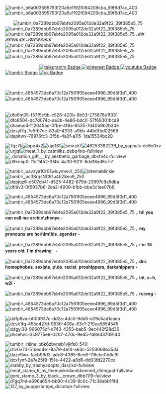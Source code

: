 ![tumblr_b6a003595793f20a6e1f92f094209cba_59f6d7ac_400](https://github.com/user-attachments/assets/98d8a8dc-1682-44ef-bda5-7f68bcd262b0)![tumblr_b6a003595793f20a6e1f92f094209cba_59f6d7ac_400](https://github.com/user-attachments/assets/98d8a8dc-1682-44ef-bda5-7f68bcd262b0)

ㅤㅤ![tumblr_0a7289dbb97ebfe2095a012de32a9f22_39f385e5_75](https://github.com/user-attachments/assets/30829399-b52c-4d07-b6a4-88285acab747)![tumblr_0a7289dbb97ebfe2095a012de32a9f22_39f385e5_75](https://github.com/user-attachments/assets/30829399-b52c-4d07-b6a4-88285acab747)![tumblr_0a7289dbb97ebfe2095a012de32a9f22_39f385e5_75](https://github.com/user-attachments/assets/30829399-b52c-4d07-b6a4-88285acab747) 𝓜𝓨 𝓢𝓞𝓒𝓘𝓐𝓛 𝓝𝓔𝓣𝓦𝓞𝓡𝓚 ![tumblr_0a7289dbb97ebfe2095a012de32a9f22_39f385e5_75](https://github.com/user-attachments/assets/30829399-b52c-4d07-b6a4-88285acab747)![tumblr_0a7289dbb97ebfe2095a012de32a9f22_39f385e5_75](https://github.com/user-attachments/assets/30829399-b52c-4d07-b6a4-88285acab747)![tumblr_0a7289dbb97ebfe2095a012de32a9f22_39f385e5_75](https://github.com/user-attachments/assets/30829399-b52c-4d07-b6a4-88285acab747)
ㅤㅤ
 <div id="badges">
 ᅠᅠ ᅠ ᅠᅠ ᅠ ᅠ<a href="https://t.me/archie_arrr">
    <img src="https://img.shields.io/badge/telegramm-crimson?style=for-the-badge&logo=linkedin&logoColor=white" alt="telegramm Badge"/>
  </a>
<a href="https://ru.pinterest.com/archie_arrr/">
    <img src="https://img.shields.io/badge/pinterest-brown?style=for-the-badge&logo=pinterestr&logoColor=white" alt="pinterest Badge"/>
<a href="https://www.youtube.com/channel/UC9KsquJjvOFuPMQo-P45vgg">
    <img src="https://img.shields.io/badge/youtube-darkred?style=for-the-badge&logo=youtube&logoColor=white" alt="youtube Badge"/>
  </a>
<a href="https://www.tumblr.com/archie-arrr/">
    <img src="https://img.shields.io/badge/tumblr-darkred?style=for-the-badge&logo=tumblr&logoColor=white" alt="tumblr Badge"/>
  </a>
<a href="https://vk.com/archie_arrr">
    <img src="https://img.shields.io/badge/vk-maroon?style=for-the-badge&logo=vk&logoColor=white" alt="vk Badge"/>
  </a>

ㅤㅤㅤㅤㅤㅤ

![tumblr_4854573de6a70c12a7561f05eeee4996_99d5f3d1_400](https://github.com/user-attachments/assets/e14632b6-d064-4ceb-9098-d7d81017eb0f)![tumblr_4854573de6a70c12a7561f05eeee4996_99d5f3d1_400](https://github.com/user-attachments/assets/e14632b6-d064-4ceb-9098-d7d81017eb0f)ㅤㅤㅤㅤㅤㅤㅤㅤ

![dfo6m05-f57f5c9b-e526-420b-8b53-275878e1f331](https://github.com/user-attachments/assets/6313c478-ecb8-42e5-bf52-83205c415ef7)![dfo8504-dc7d074c-ae3b-4e86-bdc0-57f69301bca9](https://github.com/user-attachments/assets/3f19b8bf-6cbf-4dea-a2fe-f2462117f344)![dhaeuod-f12045ad-0fbe-4f9a-9535-7d40b9b2b30e](https://github.com/user-attachments/assets/6bc0360f-0e49-4c32-b9ae-039c742174b2)![desyl7q-7e5fb7dc-83a0-4333-a9bb-44b0fbd02586](https://github.com/user-attachments/assets/7f2fd360-4a6a-4405-b7ca-e5ce2a63e8ad)![depitwv-76976fc3-3f5b-4a0f-a115-1da15534bc20](https://github.com/user-attachments/assets/023d8b5b-3f68-46ec-95eb-f7643a83b252)


![7qz7tj](https://github.com/user-attachments/assets/157c78a6-ef3b-41f9-88b8-a62234ee0e58)![opo4x2](https://github.com/user-attachments/assets/8deba57a-ebf1-4802-be2a-0651764ee58d)![ojg181](https://github.com/user-attachments/assets/b7da3e38-132b-439f-9701-540c07e83700)![smvzb7](https://github.com/user-attachments/assets/7726bb1a-a1ab-4f58-a23d-61c4646724c9)![46253362236_by_gaphals-dc6o0xv](https://github.com/user-attachments/assets/1cd641e2-575c-49b7-b0c2-4e91b537a53b)![urjjqi](https://github.com/user-attachments/assets/319ba3a0-5c9d-410c-b960-296aec861144)![meat_1_by_catmilkz_debq4no-fullview](https://github.com/user-attachments/assets/bc782763-af48-44e4-8166-8af3b04e196d)![_donation_gift___by_aesthetic_garbage_dbxfa4c-fullview](https://github.com/user-attachments/assets/ccf24d70-3ba3-4d93-bd4e-95cf99aa6e32)![d9kn5p0-f1cf1452-3f4b-4a30-921f-8dd18ad8c7c1](https://github.com/user-attachments/assets/53f195de-a04a-4ebd-97df-dee5da5a2d7c)


![tumblr_pavzye1Cr01wiuymwo1_250](https://github.com/user-attachments/assets/eb5341ad-3e0d-4c77-890e-89bad2cf2e57)![bitemeblinkie](https://github.com/user-attachments/assets/7421143e-3760-4bc8-be67-218428de19fc)![tumblr_pc38rqsNC61u4h28eo9_250](https://github.com/user-attachments/assets/e8f48a56-6996-4d0b-8180-3808d6a74009)![depjqz6-c507cb41-d525-4482-879d-23997c9a5dba](https://github.com/user-attachments/assets/f3ee842d-d4d5-4080-8e27-a19b062f5492)![dfrilv3-0f5937b6-2ea2-4909-b1bb-bbe3c1ee07b6](https://github.com/user-attachments/assets/2d5122dc-1812-4cd3-a279-7b0437d32c7f)








![tumblr_4854573de6a70c12a7561f05eeee4996_99d5f3d1_400](https://github.com/user-attachments/assets/e14632b6-d064-4ceb-9098-d7d81017eb0f)![tumblr_4854573de6a70c12a7561f05eeee4996_99d5f3d1_400](https://github.com/user-attachments/assets/e14632b6-d064-4ceb-9098-d7d81017eb0f)

![tumblr_0a7289dbb97ebfe2095a012de32a9f22_39f385e5_75](https://github.com/user-attachments/assets/30829399-b52c-4d07-b6a4-88285acab747) ｡ 𝐡𝐢! 𝐲𝐨𝐮 𝐜𝐚𝐧 𝐜𝐚𝐥𝐥 𝐦𝐞 𝐚𝐫𝐜𝐡𝐢𝐞\𝐳𝐡𝐞𝐧𝐲𝐚 ⋆

![tumblr_0a7289dbb97ebfe2095a012de32a9f22_39f385e5_75](https://github.com/user-attachments/assets/30829399-b52c-4d07-b6a4-88285acab747) ｡ 𝐦𝐲 𝐩𝐫𝐨𝐧𝐨𝐮𝐧𝐬 𝐚𝐫𝐞 𝐡𝐞\𝐡𝐢𝐦\𝐡𝐢𝐬. 𝐚𝐠𝐞𝐧𝐝𝐞𝐫  ⋆

![tumblr_0a7289dbb97ebfe2095a012de32a9f22_39f385e5_75](https://github.com/user-attachments/assets/30829399-b52c-4d07-b6a4-88285acab747) ｡ 𝐢'𝐦 𝟏𝟖 𝐲𝐞𝐚𝐫𝐬 𝐨𝐥𝐝, 𝐈'𝐦 𝐝𝐫𝐚𝐰𝐢𝐧𝐠ᅠ⋆
 
![tumblr_0a7289dbb97ebfe2095a012de32a9f22_39f385e5_75](https://github.com/user-attachments/assets/30829399-b52c-4d07-b6a4-88285acab747) ｡ 𝐝𝐧𝐢: 𝐡𝐨𝐦𝐨𝐩𝐡𝐨𝐛𝐞𝐬, 𝐬𝐞𝐱𝐢𝐬𝐭𝐬, 𝐩\𝐝𝐨, 𝐫𝐚𝐜𝐢𝐬𝐭, 𝐩𝐫𝐨𝐬𝐡𝐢𝐩𝐩𝐞𝐫𝐬, 𝐝𝐚𝐫𝐤𝐬𝐡𝐢𝐩𝐩𝐞𝐫𝐬 ⋆

![tumblr_0a7289dbb97ebfe2095a012de32a9f22_39f385e5_75](https://github.com/user-attachments/assets/30829399-b52c-4d07-b6a4-88285acab747) ｡ 𝐢𝐧𝐭, 𝐜+𝐡, 𝐰𝟐𝐢 ⋆

![tumblr_0a7289dbb97ebfe2095a012de32a9f22_39f385e5_75](https://github.com/user-attachments/assets/30829399-b52c-4d07-b6a4-88285acab747) ｡ 𝐫𝐮\𝐞𝐧𝐠 ⋆

![tumblr_4854573de6a70c12a7561f05eeee4996_99d5f3d1_400](https://github.com/user-attachments/assets/e14632b6-d064-4ceb-9098-d7d81017eb0f)![tumblr_4854573de6a70c12a7561f05eeee4996_99d5f3d1_400](https://github.com/user-attachments/assets/e14632b6-d064-4ceb-9098-d7d81017eb0f)


![ddfp8va-b006937c-dd2a-4dc0-9dd5-d29d5ad1aaea](https://github.com/user-attachments/assets/ec8fb251-94bb-4a5a-8527-6930f35d4277)![dcvk1fq-455e427d-9530-406a-83c1-219ea5854545](https://github.com/user-attachments/assets/b2ea39cc-65b0-4976-a862-217ce336d079)![ddgyi38-996075cf-d743-4353-bab5-9ec442f28d36](https://github.com/user-attachments/assets/b10e8b84-fd82-4349-803c-2220b80b3c10)![dhsehnc-3c9775e9-0207-470c-9ed5-1d8e43709144](https://github.com/user-attachments/assets/e48fffe7-db3c-44ac-bbb6-53d2b8bcbdca)





![tumblr_inline_pbk6zbvnsb1vjkfs0_540](https://github.com/user-attachments/assets/943527f8-ffcb-48e7-b213-2872276ff248)![d1v0v73-51bed4e1-8a79-4ef4-a63c-5203069b353a](https://github.com/user-attachments/assets/02a357a9-43f4-4649-a610-ada7da0fb13d)![daze9wx-facb99d3-adc8-4385-8ee6-118cbc0b6c9f](https://github.com/user-attachments/assets/6968ed57-b68b-46a7-9664-7f682ab16224)![dcx1ynf-2a7e25f9-151e-4422-a8d6-dd03fd2270cc](https://github.com/user-attachments/assets/b80a14ce-a6c7-4ccf-94b3-f67705405092)![stabby_by_trashyadopts_dasj1xd-fullview](https://github.com/user-attachments/assets/83850ba3-eff5-4462-9370-288ee3f132c8)![meat_stamp_6_by_themaskedanddamned_dhmgpal-fullview](https://github.com/user-attachments/assets/9bf37d40-efd0-4a35-a81e-0dc3894876c0)![gore_stamp_3_by_black__crown_dbb7j19-fullview](https://github.com/user-attachments/assets/c7b3fe91-d5ed-42b5-a256-11ebd6ddabf5)![d1gq7mi-a696a654-bb90-4c39-9c0c-71c38abb1f4d](https://github.com/user-attachments/assets/87d119b9-0a17-45dd-b05e-4178a4da6480)![127_by_puppystamps_dccotqe-fullview](https://github.com/user-attachments/assets/b6efa633-2dd1-4aa2-8a42-8b14abd1fccc)














